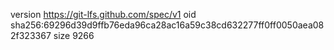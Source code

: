 version https://git-lfs.github.com/spec/v1
oid sha256:69296d39d9ffb76eda96ca28ac16a59c38cd632277ff0ff0050aea082f323367
size 9266
